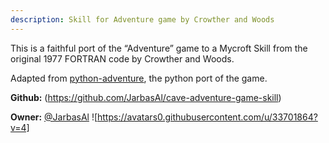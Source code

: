 ```yaml
---
description: Skill for Adventure game by Crowther and Woods
---
```

This is a faithful port of the “Adventure” game to a Mycroft Skill from the original 1977 FORTRAN code by Crowther and Woods.

Adapted from [python-adventure](https://github.com/brandon-rhodes/python-adventure), the python port of the game.

**Github:** (https://github.com/JarbasAl/cave-adventure-game-skill)

**Owner:** [@JarbasAl](https://github.com/JarbasAl) ![https://avatars0.githubusercontent.com/u/33701864?v=4]

